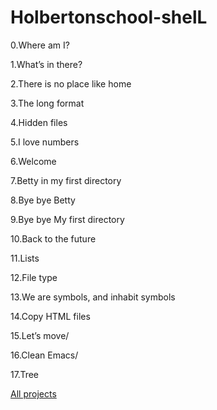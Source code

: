 # Holbertonschool-shelL
0.Where am I?

1.What’s in there?

2.There is no place like home

3.The long format

4.Hidden files

5.I love numbers

6.Welcome

7.Betty in my first directory

8.Bye bye Betty

9.Bye bye My first directory

10.Back to the future

11.Lists

12.File type

13.We are symbols, and inhabit symbols

14.Copy HTML files


15.Let’s move/

16.Clean Emacs/

17.Tree

[All projects](https://github.com/sindi702/holbertonschool-shell/tree/main/basics)
